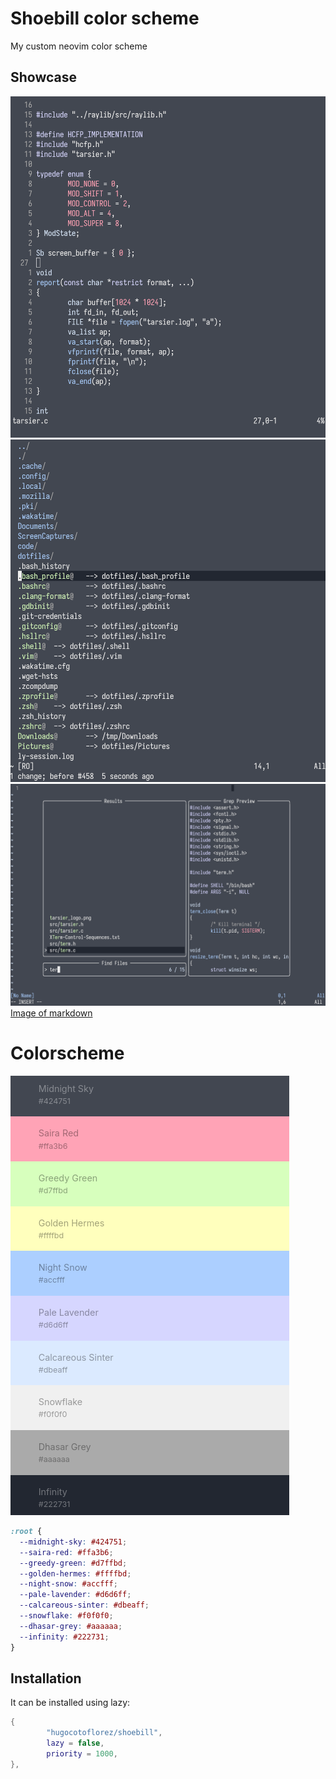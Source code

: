 # Shoebill color scheme

My custom neovim color scheme

## Showcase
![Image of C code](./images/image_c.png)
![Image of netrw](./images/image_netrw.png)
![Image of telescope](./images/image_telescope.png)
[Image of markdown](./images/image_markdown.png)

# Colorscheme
![Image of palette](./images/image_palete.png)

```css
:root {
  --midnight-sky: #424751;
  --saira-red: #ffa3b6;
  --greedy-green: #d7ffbd;
  --golden-hermes: #ffffbd;
  --night-snow: #accfff;
  --pale-lavender: #d6d6ff;
  --calcareous-sinter: #dbeaff;
  --snowflake: #f0f0f0;
  --dhasar-grey: #aaaaaa;
  --infinity: #222731;
}
```

## Installation

It can be installed using lazy:

```lua 
{
        "hugocotoflorez/shoebill",
        lazy = false,
        priority = 1000,
},
```
